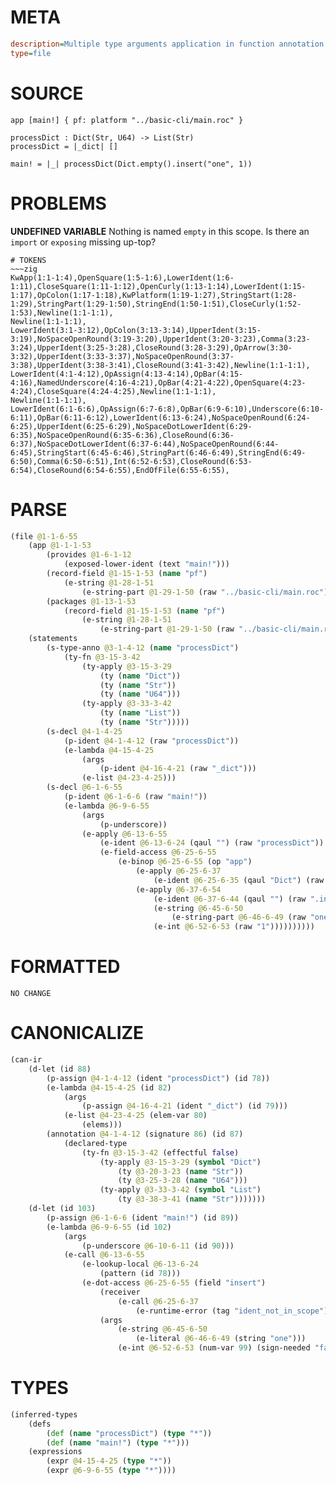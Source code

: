 # META
~~~ini
description=Multiple type arguments application in function annotation
type=file
~~~
# SOURCE
~~~roc
app [main!] { pf: platform "../basic-cli/main.roc" }

processDict : Dict(Str, U64) -> List(Str)
processDict = |_dict| []

main! = |_| processDict(Dict.empty().insert("one", 1))
~~~
# PROBLEMS
**UNDEFINED VARIABLE**
Nothing is named `empty` in this scope.
Is there an `import` or `exposing` missing up-top?


~~~
# TOKENS
~~~zig
KwApp(1:1-1:4),OpenSquare(1:5-1:6),LowerIdent(1:6-1:11),CloseSquare(1:11-1:12),OpenCurly(1:13-1:14),LowerIdent(1:15-1:17),OpColon(1:17-1:18),KwPlatform(1:19-1:27),StringStart(1:28-1:29),StringPart(1:29-1:50),StringEnd(1:50-1:51),CloseCurly(1:52-1:53),Newline(1:1-1:1),
Newline(1:1-1:1),
LowerIdent(3:1-3:12),OpColon(3:13-3:14),UpperIdent(3:15-3:19),NoSpaceOpenRound(3:19-3:20),UpperIdent(3:20-3:23),Comma(3:23-3:24),UpperIdent(3:25-3:28),CloseRound(3:28-3:29),OpArrow(3:30-3:32),UpperIdent(3:33-3:37),NoSpaceOpenRound(3:37-3:38),UpperIdent(3:38-3:41),CloseRound(3:41-3:42),Newline(1:1-1:1),
LowerIdent(4:1-4:12),OpAssign(4:13-4:14),OpBar(4:15-4:16),NamedUnderscore(4:16-4:21),OpBar(4:21-4:22),OpenSquare(4:23-4:24),CloseSquare(4:24-4:25),Newline(1:1-1:1),
Newline(1:1-1:1),
LowerIdent(6:1-6:6),OpAssign(6:7-6:8),OpBar(6:9-6:10),Underscore(6:10-6:11),OpBar(6:11-6:12),LowerIdent(6:13-6:24),NoSpaceOpenRound(6:24-6:25),UpperIdent(6:25-6:29),NoSpaceDotLowerIdent(6:29-6:35),NoSpaceOpenRound(6:35-6:36),CloseRound(6:36-6:37),NoSpaceDotLowerIdent(6:37-6:44),NoSpaceOpenRound(6:44-6:45),StringStart(6:45-6:46),StringPart(6:46-6:49),StringEnd(6:49-6:50),Comma(6:50-6:51),Int(6:52-6:53),CloseRound(6:53-6:54),CloseRound(6:54-6:55),EndOfFile(6:55-6:55),
~~~
# PARSE
~~~clojure
(file @1-1-6-55
	(app @1-1-1-53
		(provides @1-6-1-12
			(exposed-lower-ident (text "main!")))
		(record-field @1-15-1-53 (name "pf")
			(e-string @1-28-1-51
				(e-string-part @1-29-1-50 (raw "../basic-cli/main.roc"))))
		(packages @1-13-1-53
			(record-field @1-15-1-53 (name "pf")
				(e-string @1-28-1-51
					(e-string-part @1-29-1-50 (raw "../basic-cli/main.roc"))))))
	(statements
		(s-type-anno @3-1-4-12 (name "processDict")
			(ty-fn @3-15-3-42
				(ty-apply @3-15-3-29
					(ty (name "Dict"))
					(ty (name "Str"))
					(ty (name "U64")))
				(ty-apply @3-33-3-42
					(ty (name "List"))
					(ty (name "Str")))))
		(s-decl @4-1-4-25
			(p-ident @4-1-4-12 (raw "processDict"))
			(e-lambda @4-15-4-25
				(args
					(p-ident @4-16-4-21 (raw "_dict")))
				(e-list @4-23-4-25)))
		(s-decl @6-1-6-55
			(p-ident @6-1-6-6 (raw "main!"))
			(e-lambda @6-9-6-55
				(args
					(p-underscore))
				(e-apply @6-13-6-55
					(e-ident @6-13-6-24 (qaul "") (raw "processDict"))
					(e-field-access @6-25-6-55
						(e-binop @6-25-6-55 (op "app")
							(e-apply @6-25-6-37
								(e-ident @6-25-6-35 (qaul "Dict") (raw ".empty")))
							(e-apply @6-37-6-54
								(e-ident @6-37-6-44 (qaul "") (raw ".insert"))
								(e-string @6-45-6-50
									(e-string-part @6-46-6-49 (raw "one")))
								(e-int @6-52-6-53 (raw "1"))))))))))
~~~
# FORMATTED
~~~roc
NO CHANGE
~~~
# CANONICALIZE
~~~clojure
(can-ir
	(d-let (id 88)
		(p-assign @4-1-4-12 (ident "processDict") (id 78))
		(e-lambda @4-15-4-25 (id 82)
			(args
				(p-assign @4-16-4-21 (ident "_dict") (id 79)))
			(e-list @4-23-4-25 (elem-var 80)
				(elems)))
		(annotation @4-1-4-12 (signature 86) (id 87)
			(declared-type
				(ty-fn @3-15-3-42 (effectful false)
					(ty-apply @3-15-3-29 (symbol "Dict")
						(ty @3-20-3-23 (name "Str"))
						(ty @3-25-3-28 (name "U64")))
					(ty-apply @3-33-3-42 (symbol "List")
						(ty @3-38-3-41 (name "Str")))))))
	(d-let (id 103)
		(p-assign @6-1-6-6 (ident "main!") (id 89))
		(e-lambda @6-9-6-55 (id 102)
			(args
				(p-underscore @6-10-6-11 (id 90)))
			(e-call @6-13-6-55
				(e-lookup-local @6-13-6-24
					(pattern (id 78)))
				(e-dot-access @6-25-6-55 (field "insert")
					(receiver
						(e-call @6-25-6-37
							(e-runtime-error (tag "ident_not_in_scope"))))
					(args
						(e-string @6-45-6-50
							(e-literal @6-46-6-49 (string "one")))
						(e-int @6-52-6-53 (num-var 99) (sign-needed "false") (bits-needed "7") (value "1"))))))))
~~~
# TYPES
~~~clojure
(inferred-types
	(defs
		(def (name "processDict") (type "*"))
		(def (name "main!") (type "*")))
	(expressions
		(expr @4-15-4-25 (type "*"))
		(expr @6-9-6-55 (type "*"))))
~~~